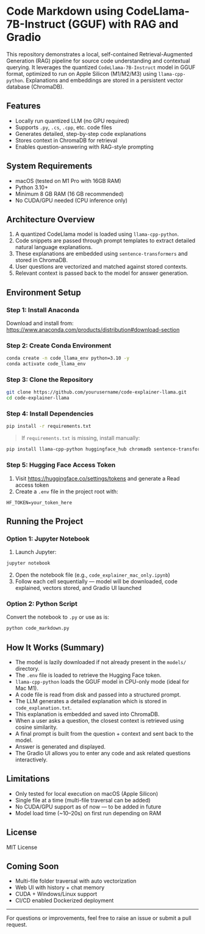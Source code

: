 # Code Markdown using CodeLlama-7B-Instruct (GGUF) with RAG and Gradio

This repository demonstrates a local, self-contained Retrieval-Augmented Generation (RAG) pipeline for source code understanding and contextual querying. It leverages the quantized `CodeLlama-7B-Instruct` model in GGUF format, optimized to run on Apple Silicon (M1/M2/M3) using `llama-cpp-python`. Explanations and embeddings are stored in a persistent vector database (ChromaDB).

## Features
- Locally run quantized LLM (no GPU required)
- Supports `.py`, `.cs`, `.cpp`, etc. code files
- Generates detailed, step-by-step code explanations
- Stores context in ChromaDB for retrieval
- Enables question-answering with RAG-style prompting

## System Requirements
- macOS (tested on M1 Pro with 16GB RAM)
- Python 3.10+
- Minimum 8 GB RAM (16 GB recommended)
- No CUDA/GPU needed (CPU inference only)

## Architecture Overview
1. A quantized CodeLlama model is loaded using `llama-cpp-python`.
2. Code snippets are passed through prompt templates to extract detailed natural language explanations.
3. These explanations are embedded using `sentence-transformers` and stored in ChromaDB.
4. User questions are vectorized and matched against stored contexts.
5. Relevant context is passed back to the model for answer generation.

## Environment Setup

### Step 1: Install Anaconda
Download and install from:
https://www.anaconda.com/products/distribution#download-section

### Step 2: Create Conda Environment
```bash
conda create -n code_llama_env python=3.10 -y
conda activate code_llama_env
```

### Step 3: Clone the Repository
```bash
git clone https://github.com/yourusername/code-explainer-llama.git
cd code-explainer-llama
```

### Step 4: Install Dependencies
```bash
pip install -r requirements.txt
```
> If `requirements.txt` is missing, install manually:
```bash
pip install llama-cpp-python huggingface_hub chromadb sentence-transformers python-dotenv gradio
```

### Step 5: Hugging Face Access Token
1. Visit https://huggingface.co/settings/tokens and generate a Read access token
2. Create a `.env` file in the project root with:
```
HF_TOKEN=your_token_here
```

## Running the Project

### Option 1: Jupyter Notebook
1. Launch Jupyter:
```bash
jupyter notebook
```
2. Open the notebook file (e.g., `code_explainer_mac_only.ipynb`)
3. Follow each cell sequentially — model will be downloaded, code explained, vectors stored, and Gradio UI launched

### Option 2: Python Script
Convert the notebook to `.py` or use as is:
```bash
python code_markdown.py
```

## How It Works (Summary)
- The model is lazily downloaded if not already present in the `models/` directory.
- The `.env` file is loaded to retrieve the Hugging Face token.
- `llama-cpp-python` loads the GGUF model in CPU-only mode (ideal for Mac M1).
- A code file is read from disk and passed into a structured prompt.
- The LLM generates a detailed explanation which is stored in `code_explanation.txt`.
- This explanation is embedded and saved into ChromaDB.
- When a user asks a question, the closest context is retrieved using cosine similarity.
- A final prompt is built from the question + context and sent back to the model.
- Answer is generated and displayed.
- The Gradio UI allows you to enter any code and ask related questions interactively.

## Limitations
- Only tested for local execution on macOS (Apple Silicon)
- Single file at a time (multi-file traversal can be added)
- No CUDA/GPU support as of now — to be added in future
- Model load time (~10–20s) on first run depending on RAM

## License
MIT License

## Coming Soon
- Multi-file folder traversal with auto vectorization
- Web UI with history + chat memory
- CUDA + Windows/Linux support
- CI/CD enabled Dockerized deployment

---

For questions or improvements, feel free to raise an issue or submit a pull request.
